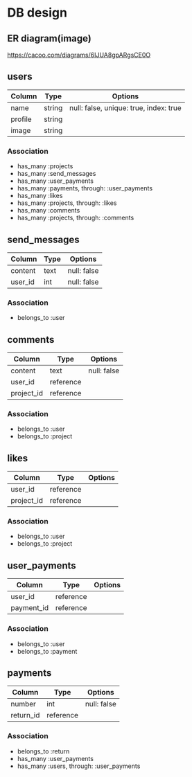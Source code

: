 # DB design

## ER diagram(image)
https://cacoo.com/diagrams/6IJUA8gpARgsCE0O

## users

|Column|Type|Options|
|------|----|-------|
|name|string|null: false, unique: true, index: true|
|profile|string|
|image|string|

### Association
- has_many :projects
- has_many :send_messages
- has_many :user_payments
- has_many :payments, through: :user_payments
- has_many :likes
- has_many :projects, through: :likes
- has_many :comments
- has_many :projects, through: :comments


## send_messages

|Column|Type|Options|
|------|----|-------|
|content|text|null: false|
|user_id|int|null: false|

### Association
- belongs_to :user


## comments

|Column|Type|Options|
|------|----|-------|
|content|text|null: false|
|user_id|reference|
|project_id|reference|

### Association
- belongs_to :user
- belongs_to :project


## likes

|Column|Type|Options|
|------|----|-------|
|user_id|reference|
|project_id|reference|

### Association
- belongs_to :user
- belongs_to :project


## user_payments

|Column|Type|Options|
|------|----|-------|
|user_id|reference|
|payment_id|reference|

### Association
- belongs_to :user
- belongs_to :payment


## payments

|Column|Type|Options|
|------|----|-------|
|number|int|null: false|
|return_id|reference|

### Association
- belongs_to :return
- has_many :user_payments
- has_many :users, through: :user_payments
